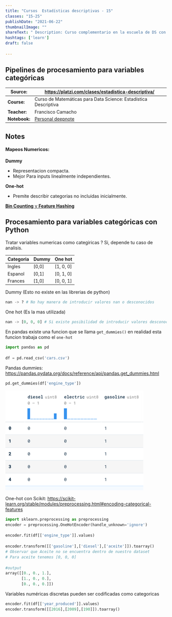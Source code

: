 ```yaml
---
title: "Cursos  Estadísticas descriptivas - 15"
classes: "15-25"
publishDate: "2021-06-22"
thumbnailImage: ""
shareText: " Description: Curso complementario en la escuela de DS con platzi "
hashtags: ['learn']
draft: false

---
```


## Pipelines de procesamiento para variables categóricas

| Source:       | https://platzi.com/clases/estadistica-descriptiva/           |
| ------------- | ------------------------------------------------------------ |
| **Course:**   | Curso de Matemáticas para Data Science: Estadística Descriptiva |
| **Teacher:**  | Francisco Camacho                                            |
| **Notebook:** | [Personal deepnote](https://deepnote.com/project/curso-estadistica-descriptiva-2021-Duplicate-7uTueWZDQ-aKrq24bLdf2A) |

## Notes

#### Mapeos Numericos:

**Dummy**

* Representacion compacta.
* Mejor Para inputs linealmente independientes.

**One-hot**

* Premite describir categorias no incluidas inicialmente. 

[**Bin Counting** y **Feature Hashing**](https://platzi.com/clases/2353-estadistica-descriptiva/38407-pipelines-de-procesamiento-para-variables-categori/url)

## Procesamiento para variables categóricas con Python

Tratar variables numericas como categiricas ? Si, depende tu caso de analisis. 

| Categoria | Dummy | One hot   |
| --------- | ----- | --------- |
| Ingles    | [0,0] | [1, 0, 0] |
| Espanol   | [0,1] | [0, 1, 0] |
| Frances   | [1,0] | [0, 0, 1] |

Dummy (Esto no existe en las librerias de python)

```python
nan -> ? # No hay manera de introducir valores nan o desconocidos
```

One hot (Es la mas utilizada)

```python
nan -> [0, 0, 0] # Si existe posibilidad de introducir valores desconocidos
```

En pandas existe una funcion que se llama `get_dummies()` en  realidad esta funcion trabaja como el `one-hot`

```python
import pandas as pd 

df = pd.read_csv('cars.csv')
```

Pandas dummies: https://pandas.pydata.org/docs/reference/api/pandas.get_dummies.html

```python
pd.get_dummies(df['engine_type'])
```

![image-20210622123851263](./images/image-20210622123851263.png)

One-hot con Scikit: https://scikit-learn.org/stable/modules/preprocessing.html#encoding-categorical-features

```python
import sklearn.preprocessing as preprocessing
encoder = preprocessing.OneHotEncoder(handle_unknown='ignore')

encoder.fit(df[['engine_type']].values)

encoder.transform([['gasoline'],['diesel'],['aceite']]).toarray()
# Observar que Aceite no se encuentra dentro de nuestro dataset
# Para aceite tenemos [0, 0, 0]

#output
array([[0., 0., 1.],
       [1., 0., 0.],
       [0., 0., 0.]])
```

Variables numéricas discretas pueden ser codificadas como categoricas

```python
encoder.fit(df[['year_produced']].values)
encoder.transform([[2016],[2009],[190]]).toarray()
```


